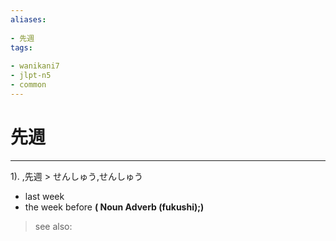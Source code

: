 ```yaml
---
aliases:
    
- 先週
tags:
    
- wanikani7
- jlpt-n5
- common
---
```


# 先週
---
1).
,先週 > せんしゅう,せんしゅう

- last week
- the week before
**( Noun Adverb (fukushi);)**
> see also: 
            